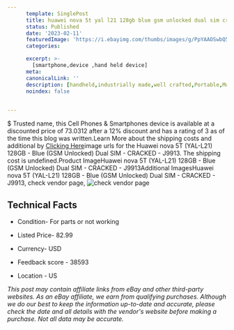```yaml
---
      template: SinglePost
      title: huawei nova 5t yal l21 128gb blue gsm unlocked dual sim cracked j9913
      status: Published
      date: '2023-02-11'
      featuredImage: 'https://i.ebayimg.com/thumbs/images/g/PpYAAOSwbQ5j4~eD/s-l225.jpg'
      categories: 

      excerpt: >-
        [smartphone,device ,hand held device]
      meta:
      canonicalLink: ''
      description: [handheld,industrially made,well crafted,Portable,Mobile,Compact,Convenient,Lightweight,Maneuverable,Man-portable,Miniature,Carriable,Hand-held,Light,Holdable,Transportable,Mobile device,Pocket-sized,On-the-go,Wireless,Cordless,Compact size,Convenient size, smartphone,device ,hand held device]
      noindex: false

        
---
```

$
    Trusted name, this Cell Phones & Smartphones device is available at a discounted price of 73.0312 after a 12% discount and has a rating of 3 as of the time this blog was written.Learn More about the shipping costs and additional by [Clicking Here](https://www.ebay.com/itm/134442610011?hash=item1f4d676d5b%3Ag%3APpYAAOSwbQ5j4%7EeD&mkevt=1&mkcid=1&mkrid=711-53200-19255-0&campid=%253CePNCampaignId%253E&customid=%253CreferenceId%253E&toolid=10049)image urls for the Huawei nova 5T (YAL-L21) 128GB - Blue (GSM Unlocked) Dual SIM - CRACKED - J9913. The shipping cost is undefined.Product ImageHuawei nova 5T (YAL-L21) 128GB - Blue (GSM Unlocked) Dual SIM - CRACKED - J9913Additional ImagesHuawei nova 5T (YAL-L21) 128GB - Blue (GSM Unlocked) Dual SIM - CRACKED - J9913, check vendor page, ![check vendor page](https://origin-galleryplus.ebayimg.com/ws/web/134442610011_2_0_1/225x225.jpg,https://origin-galleryplus.ebayimg.com/ws/web/134442610011_3_0_1/225x225.jpg,https://origin-galleryplus.ebayimg.com/ws/web/134442610011_4_0_1/225x225.jpg,https://origin-galleryplus.ebayimg.com/ws/web/134442610011_5_0_1/225x225.jpg,https://origin-galleryplus.ebayimg.com/ws/web/134442610011_6_0_1/225x225.jpg,https://origin-galleryplus.ebayimg.com/ws/web/134442610011_7_0_1/225x225.jpg,https://origin-galleryplus.ebayimg.com/ws/web/134442610011_8_0_1/225x225.jpg,https://origin-galleryplus.ebayimg.com/ws/web/134442610011_9_0_1/225x225.jpg)
    
    

 ## Technical Facts 



     
      

 - Condition- For parts or not working 


      

 - Listed Price- 82.99 


      

 - Currency- USD 


      

 - Feedback score - 38593 


      

 - Location - US 


      
      

 *_This post may contain affiliate links from eBay and other third-party websites. As an eBay affiliate, we earn from qualifying purchases. Although we do our best to keep the information up-to-date and accurate, please check the date and all details with the vendor's website before making a purchase. Not all data may be accurate._*



    
    
    
    
    
